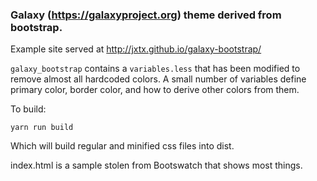 ### Galaxy (https://galaxyproject.org) theme derived from bootstrap.

Example site served at http://jxtx.github.io/galaxy-bootstrap/

`galaxy_bootstrap` contains a `variables.less` that has been modified to remove almost all hardcoded colors. A small number of variables define primary color, border color, and how to derive other colors from them. 

To build:

`yarn run build`

Which will build regular and minified css files into dist.

index.html is a sample stolen from Bootswatch that shows most things.
